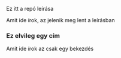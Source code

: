 Ez itt a repó leírása 

Amit ide írok, az jelenik meg lent a leírásban

### Ez elvileg egy cím 
Amit ide írok az csak egy bekezdés
